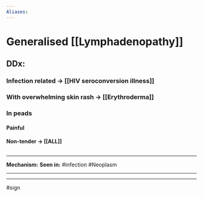 ```yaml
---
Aliases:
---
```

# Generalised [[Lymphadenopathy]]
## DDx:
### Infection related -> [[HIV seroconversion illness]]
### With overwhelming skin rash -> [[Erythroderma]]
### In peads
#### Painful
#### Non-tender -> [[ALL]]

##
###

---
**Mechanism:**
**Seen in:** #infection #Neoplasm 

---


---
#sign 
